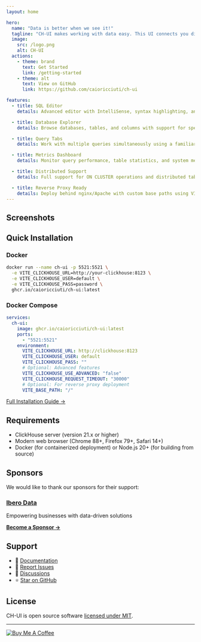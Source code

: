 ```yaml
---
layout: home

hero:
  name: "Data is better when we see it!"
  tagline: "CH-UI makes working with data easy. This UI connects you directly to your ClickHouse instance, allowing you to view, filter, and export your data with ease."
  image:
    src: /logo.png
    alt: CH-UI
  actions:
    - theme: brand
      text: Get Started
      link: /getting-started
    - theme: alt
      text: View on GitHub
      link: https://github.com/caioricciuti/ch-ui

features:
  - title: SQL Editor
    details: Advanced editor with IntelliSense, syntax highlighting, and query history tracking

  - title: Database Explorer
    details: Browse databases, tables, and columns with support for special characters

  - title: Query Tabs
    details: Work with multiple queries simultaneously using a familiar tab interface

  - title: Metrics Dashboard
    details: Monitor query performance, table statistics, and system metrics

  - title: Distributed Support
    details: Full support for ON CLUSTER operations and distributed table management

  - title: Reverse Proxy Ready
    details: Deploy behind nginx/Apache with custom base paths using VITE_BASE_PATH
---
```


## Screenshots

<ScreenshotGallery />

## Quick Installation

### Docker

```bash
docker run --name ch-ui -p 5521:5521 \
  -e VITE_CLICKHOUSE_URL=http://your-clickhouse:8123 \
  -e VITE_CLICKHOUSE_USER=default \
  -e VITE_CLICKHOUSE_PASS=password \
  ghcr.io/caioricciuti/ch-ui:latest
```

### Docker Compose

```yaml
services:
  ch-ui:
    image: ghcr.io/caioricciuti/ch-ui:latest
    ports:
      - "5521:5521"
    environment:
      VITE_CLICKHOUSE_URL: http://clickhouse:8123
      VITE_CLICKHOUSE_USER: default
      VITE_CLICKHOUSE_PASS: ""
      # Optional: Advanced features
      VITE_CLICKHOUSE_USE_ADVANCED: "false"
      VITE_CLICKHOUSE_REQUEST_TIMEOUT: "30000"
      # Optional: For reverse proxy deployment
      VITE_BASE_PATH: "/"
```

[Full Installation Guide →](/getting-started)

## Requirements

- ClickHouse server (version 21.x or higher)
- Modern web browser (Chrome 88+, Firefox 79+, Safari 14+)
- Docker (for containerized deployment) or Node.js 20+ (for building from source)

## Sponsors

We would like to thank our sponsors for their support:

### [Ibero Data](https://www.iberodata.es/?utm_source=ch-ui&utm_medium=docs)

Empowering businesses with data-driven solutions

[**Become a Sponsor →**](mailto:caio.ricciuti+sponsorship@outlook.com?subject=CH-UI%20Sponsorship%20Inquiry)

## Support

- 📖 [Documentation](/getting-started)
- 🐛 [Report Issues](https://github.com/caioricciuti/ch-ui/issues)
- 💬 [Discussions](https://github.com/caioricciuti/ch-ui/discussions)
- ⭐ [Star on GitHub](https://github.com/caioricciuti/ch-ui)

## License

CH-UI is open source software [licensed under MIT](/license).

---

[![Buy Me A Coffee](https://img.buymeacoffee.com/button-api/?text=Buy%20me%20a%20coffee&emoji=&slug=caioricciuti&button_colour=FF813F&font_colour=ffffff&font_family=Cookie&outline_colour=000000&coffee_colour=FFDD00)](https://buymeacoffee.com/caioricciuti)
